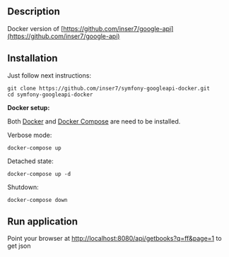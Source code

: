 
## Description

Docker version of [https://github.com/inser7/google-api](https://github.com/inser7/google-api)

## Installation

Just follow next instructions:

```
git clone https://github.com/inser7/symfony-googleapi-docker.git
cd symfony-googleapi-docker
```

**Docker setup:**

Both [Docker](https://docs.docker.com/install/)
and [Docker Compose](https://docs.docker.com/compose/install/) are need to be installed.

Verbose mode:

`docker-compose up`

Detached state:

`docker-compose up -d`

Shutdown:

`docker-compose down`

## Run application

Point your browser at [http://localhost:8080/api/getbooks?q=ff&page=1](http://localhost:8080/api/getbooks?q=ff&page=1) to get json
